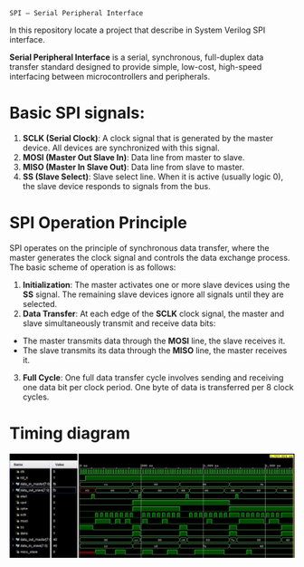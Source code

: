     SPI — Serial Peripheral Interface

In this repository locate a project that describe in System Verilog SPI interface.  

**Serial Peripheral Interface** is a serial, synchronous, full-duplex data transfer standard designed to provide simple, low-cost, high-speed interfacing between microcontrollers and peripherals.

# Basic SPI signals:

1. **SCLK (Serial Clock)**: A clock signal that is generated by the master device. All devices are synchronized with this signal.
2. **MOSI (Master Out Slave In)**: Data line from master to slave.
3. **MISO (Master In Slave Out)**: Data line from slave to master.
4. **SS (Slave Select)**: Slave select line. When it is active (usually logic 0), the slave device responds to signals from the bus.

# SPI Operation Principle

SPI operates on the principle of synchronous data transfer, where the master generates the clock signal and controls the data exchange process. The basic scheme of operation is as follows:

1. **Initialization**: The master activates one or more slave devices using the **SS** signal. The remaining slave devices ignore all signals until they are selected.
2. **Data Transfer**: At each edge of the **SCLK** clock signal, the master and slave simultaneously transmit and receive data bits:
- The master transmits data through the **MOSI** line, the slave receives it.
- The slave transmits its data through the **MISO** line, the master receives it.
3. **Full Cycle**: One full data transfer cycle involves sending and receiving one data bit per clock period. One byte of data is transferred per 8 clock cycles.

# Timing diagram
![alt text](img/time.jpg)